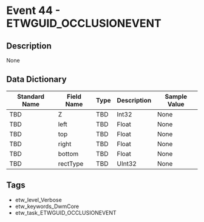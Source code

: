# Event 44 - ETWGUID_OCCLUSIONEVENT

## Description
None

## Data Dictionary
|Standard Name|Field Name|Type|Description|Sample Value|
|---|---|---|---|---|
|TBD|Z|TBD|Int32|None|None|
|TBD|left|TBD|Float|None|None|
|TBD|top|TBD|Float|None|None|
|TBD|right|TBD|Float|None|None|
|TBD|bottom|TBD|Float|None|None|
|TBD|rectType|TBD|UInt32|None|None|

## Tags
* etw_level_Verbose
* etw_keywords_DwmCore
* etw_task_ETWGUID_OCCLUSIONEVENT